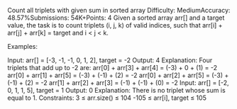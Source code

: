 Count all triplets with given sum in sorted array
Difficulty: MediumAccuracy: 48.57%Submissions: 54K+Points: 4
Given a sorted array arr[] and a target value, the task is to count triplets (i, j, k) of valid indices, such that arr[i] + arr[j] + arr[k] = target and i < j < k.

Examples:

Input: arr[] = [-3, -1, -1, 0, 1, 2], target = -2
Output: 4
Explanation: Four triplets that add up to -2 are:
arr[0] + arr[3] + arr[4] = (-3) + 0 + (1) = -2
arr[0] + arr[1] + arr[5] = (-3) + (-1) + (2) = -2
arr[0] + arr[2] + arr[5] = (-3) + (-1) + (2) = -2
arr[1] + arr[2] + arr[3] = (-1) + (-1) + (0) = -2
Input: arr[] = [-2, 0, 1, 1, 5], target = 1
Output: 0
Explanation: There is no triplet whose sum is equal to 1. 
Constraints:
3 ≤ arr.size() ≤ 104
-105 ≤ arr[i], target ≤ 105

